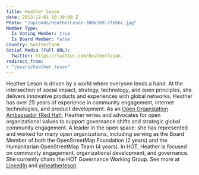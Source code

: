```yaml
---
title: Heather Leson
date: 2013-12-01 16:39:00 Z
Photo: "/uploads/HeatherLeson-300x169-2fb66c.jpg"
Member Type:
  Is Voting Member: true
  Is Board Member: false
Country: Switzerland
Social Media (Full URL):
  Twitter: https://twitter.com/heatherleson
redirect_from:
- "/users/heather_leson"
---
```


Heather Leson is driven by a world where everyone lends a hand. At the intersection of social impact, strategy, technology, and open principles, she delivers innovative products and experiences with global networks.  Heather has over 25 years of experience in community engagement, internet technologies, and product development.  As an [Open Organization Ambassador (Red Hat)](http://theopenorganization.org/), Heather writes and advocates for open organizational values to support governance shifts and strategic global community engagement. A leader in the open space: she has represented and worked for many open organizations, including serving as the Board Member of both the OpenStreetMap Foundation (2 years) and the Humanitarian OpenStreetMap Team (4 years).   In HOT, Heather is focused on community engagement, organizational development, and governance.  She currently chairs the HOT Governance Working Group. See more at [LinkedIn](https://www.linkedin.com/in/heatherleson/) and [@heatherleson](https://twitter.com/heatherleson).